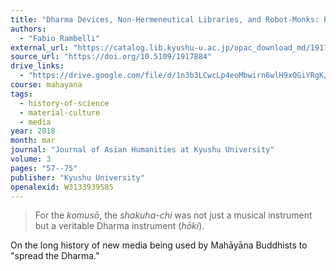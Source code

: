 ```yaml
---
title: "Dharma Devices, Non-Hermeneutical Libraries, and Robot-Monks: Prayer Machines in Japanese Buddhism"
authors:
  - "Fabio Rambelli"
external_url: "https://catalog.lib.kyushu-u.ac.jp/opac_download_md/1917884/p057.pdf"
source_url: "https://doi.org/10.5109/1917884"
drive_links:
  - "https://drive.google.com/file/d/1n3b3LCwcLp4eoMbwirn6wlH9xOGiYRgK/view?usp=drivesdk"
course: mahayana
tags:
  - history-of-science
  - material-culture
  - media
year: 2018
month: mar
journal: "Journal of Asian Humanities at Kyushu University"
volume: 3
pages: "57--75"
publisher: "Kyushu University"
openalexid: W3133939585
---
```


> For the *komusō*, the *shakuha-chi* was not just a musical instrument but a veritable Dharma instrument (*hōki*).

On the long history of new media being used by Mahāyāna Buddhists to "spread the Dharma."
